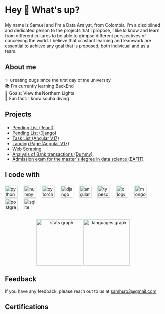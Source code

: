 
<h1 align="left">Hey 👋 What's up?</h1>

###

<p align="left">My name is Samuel and I'm a Data Analyst, from Colombia. I'm a disciplined and dedicated person to the projects that I propose, I like to know and learn from different cultures to be able to glimpse different perspectives of conceiving the world. I believe that constant learning and teamwork are essential to achieve any goal that is proposed, both individual and as a team.</p>

###

<h2 align="left">About me</h2>

###

<p align="left">✨ Creating bugs since the first day of the university<br>📚 I'm currently learning BackEnd<br>🎯 Goals: View the Northern Lights<br>🎲 Fun fact: I know scuba diving</p>

###

<h2 align="left">Projects</h2>

###

 - [Pending List (React)](https://github.com/SamHuRo/Lista_Pendientes-React-Ts)
 - [Pending List (Django)](https://github.com/SamHuRo/Lista_Pendientes-Django)
 - [Task List (Angular V17)](https://github.com/SamHuRo/lista-tareas-angular17)
 - [Landing Page (Angular V17)](https://github.com/SamHuRo/LandingPage-angular17)
 - [Web Scraping](https://github.com/SamHuRo/Web_scraping)
 - [Analysis of Bank transactions (Dummy)](https://github.com/SamHuRo/prueba-bamcolombia-2024)
 - [Admission exam for the master`s degree in data science (EAFIT)](https://github.com/SamHuRo/examen-eafit-2024-2/tree/main)

###

<h2 align="left">I code with</h2>

###

<div align="left">
  <img src="https://cdn.jsdelivr.net/gh/devicons/devicon/icons/python/python-original.svg" height="40" alt="python logo"  />
  <img width="12" />
  <img src="https://cdn.jsdelivr.net/gh/devicons/devicon/icons/numpy/numpy-original.svg" height="40" alt="numpy logo"  />
  <img width="12" />
  <img src="https://cdn.jsdelivr.net/gh/devicons/devicon/icons/pytorch/pytorch-original.svg" height="40" alt="pytorch logo"  />
  <img width="12" />
  <img src="https://cdn.jsdelivr.net/gh/devicons/devicon/icons/django/django-plain.svg" height="40" alt="django logo"  />
  <img width="12" />
  <img src="https://cdn.jsdelivr.net/gh/devicons/devicon/icons/angularjs/angularjs-original.svg" height="40" alt="angularjs logo"  />
  <img width="12" />
  <img src="https://cdn.jsdelivr.net/gh/devicons/devicon/icons/typescript/typescript-original.svg" height="40" alt="typescript logo"  />
  <img width="12" />
  <img src="https://cdn.jsdelivr.net/gh/devicons/devicon/icons/c/c-original.svg" height="40" alt="c logo"  />
  <img width="12" />
  <img src="https://cdn.jsdelivr.net/gh/devicons/devicon/icons/mongodb/mongodb-original.svg" height="40" alt="mongodb logo"  />
  <img width="12" />
  <img src="https://cdn.jsdelivr.net/gh/devicons/devicon/icons/postgresql/postgresql-original.svg" height="40" alt="postgresql logo"  />
  <img width="12" />
  <img src="https://cdn.jsdelivr.net/gh/devicons/devicon/icons/sqlite/sqlite-original.svg" height="40" alt="sqlite logo"  />
</div>

###

<div align="center">
  <img src="https://github-readme-stats.vercel.app/api?username=SamHuRo&hide_title=false&hide_rank=false&show_icons=true&include_all_commits=true&count_private=true&disable_animations=false&theme=dracula&locale=en&hide_border=false&order=1" height="150" alt="stats graph"  />
  <img src="https://github-readme-stats.vercel.app/api/top-langs?username=SamHuRo&locale=en&hide_title=false&layout=compact&card_width=320&langs_count=5&theme=dracula&hide_border=false&order=2" height="150" alt="languages graph"  />
</div>

###

## Feedback

If you have any feedback, please reach out to us at samhuro3@gmail.com

###

## Certifications



